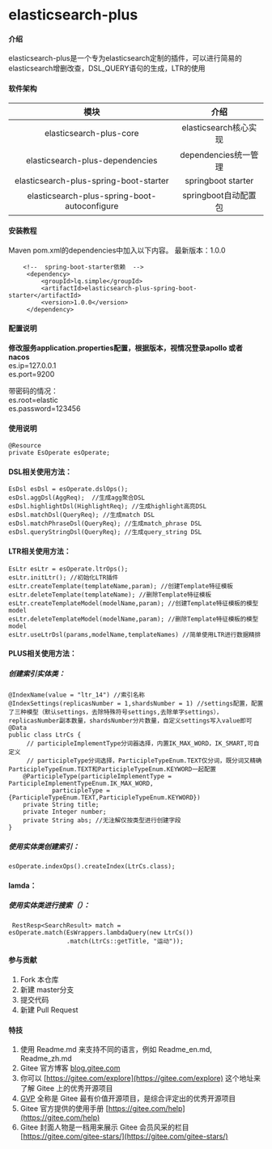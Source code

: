# elasticsearch-plus

#### 介绍
elasticsearch-plus是一个专为elasticsearch定制的插件，可以进行简易的elasticsearch增删改查，DSL_QUERY语句的生成，LTR的使用
#### 软件架构
|                      模块                      |         介绍          |
| :--------------------------------------------: | :-------------------: |
|           elasticsearch-plus-core            | elasticsearch核心实现 |
|       elasticsearch-plus-dependencies        | dependencies统一管理  |
|    elasticsearch-plus-spring-boot-starter    |  springboot starter   |
| elasticsearch-plus-spring-boot-autoconfigure | springboot自动配置包  |

#### 安装教程

Maven
pom.xml的dependencies中加入以下内容。
最新版本：1.0.0
```
    <!--  spring-boot-starter依赖  -->
     <dependency>
         <groupId>lq.simple</groupId>
         <artifactId>elasticsearch-plus-spring-boot-starter</artifactId>
         <version>1.0.0</version>
     </dependency>
```

#### 配置说明
**修改服务application.properties配置，根据版本，视情况登录apollo 或者 nacos**   
es.ip=127.0.0.1  
es.port=9200  

带密码的情况：  
es.root=elastic  
es.password=123456  

#### 使用说明

```
@Resource
private EsOperate esOperate;
```

#### DSL相关使用方法：

```
EsDsl esDsl = esOperate.dslOps();
esDsl.aggDsl(AggReq);  //生成agg聚合DSL
esDsl.highlightDsl(HighlightReq); //生成highlight高亮DSL
esDsl.matchDsl(QueryReq); //生成match DSL
esDsl.matchPhraseDsl(QueryReq); //生成match_phrase DSL
esDsl.queryStringDsl(QueryReq); //生成query_string DSL
```

#### LTR相关使用方法：

```
EsLtr esLtr = esOperate.ltrOps();
esLtr.initLtr(); //初始化LTR插件
esLtr.createTemplate(templateName,param); //创建Template特征模板
esLtr.deleteTemplate(templateName); //删除Template特征模板
esLtr.createTemplateModel(modelName,param); //创建Template特征模板的模型model
esLtr.deleteTemplateModel(modelName,param); //删除Template特征模板的模型model
esLtr.useLtrDsl(params,modelName,templateNames) //简单使用LTR进行数据精排
```

#### PLUS相关使用方法：

##### 创建索引实体类：

```
@IndexName(value = "ltr_14") //索引名称
@IndexSettings(replicasNumber = 1,shardsNumber = 1) //settings配置，配置了三种模型（默认settings，去除特殊符号settings,去除单字settings），replicasNumber副本数量，shardsNumber分片数量，自定义settings写入value即可
@Data
public class LtrCs {
     // participleImplementType分词器选择，内置IK_MAX_WORD，IK_SMART,可自定义
     // participleType分词选择，ParticipleTypeEnum.TEXT仅分词，既分词又精确ParticipleTypeEnum.TEXT和ParticipleTypeEnum.KEYWORD一起配置
    @ParticipleType(participleImplementType = ParticipleImplementTypeEnum.IK_MAX_WORD,
            participleType = {ParticipleTypeEnum.TEXT,ParticipleTypeEnum.KEYWORD})
    private String title;
    private Integer number;
    private String abs; //无注解仅按类型进行创建字段
}
```

##### 使用实体类创建索引：

```
esOperate.indexOps().createIndex(LtrCs.class);
```

#### lamda：

##### 使用实体类进行搜索（）：

```
 RestResp<SearchResult> match = esOperate.match(EsWrappers.lambdaQuery(new LtrCs())
                .match(LtrCs::getTitle, "运动"));
```

#### 参与贡献

1.  Fork 本仓库
2.  新建 master分支
3.  提交代码
4.  新建 Pull Request


#### 特技

1.  使用 Readme.md 来支持不同的语言，例如 Readme\_en.md, Readme\_zh.md
2.  Gitee 官方博客 [blog.gitee.com](https://blog.gitee.com)
3.  你可以 [https://gitee.com/explore](https://gitee.com/explore) 这个地址来了解 Gitee 上的优秀开源项目
4.  [GVP](https://gitee.com/gvp) 全称是 Gitee 最有价值开源项目，是综合评定出的优秀开源项目
5.  Gitee 官方提供的使用手册 [https://gitee.com/help](https://gitee.com/help)
6.  Gitee 封面人物是一档用来展示 Gitee 会员风采的栏目 [https://gitee.com/gitee-stars/](https://gitee.com/gitee-stars/)
